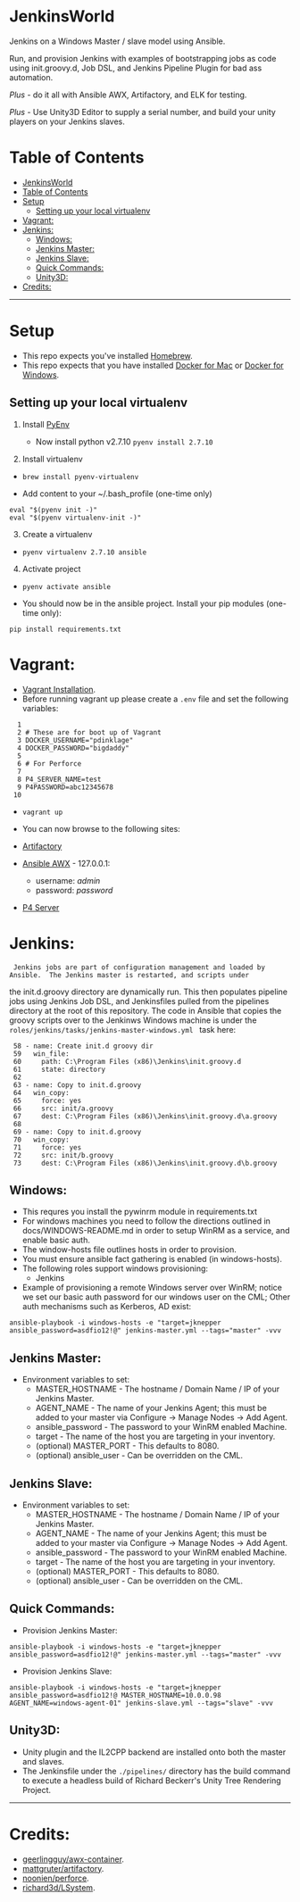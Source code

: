 # JenkinsWorld

Jenkins on a Windows Master / slave model using Ansible.

Run, and provision Jenkins with examples of bootstrapping jobs as code using init.groovy.d, Job DSL, and Jenkins Pipeline Plugin for 
bad ass automation.

*Plus* - do it all with Ansible AWX, Artifactory, and ELK for testing.

*Plus* - Use Unity3D Editor to supply a serial number, and build your unity players on your Jenkins slaves.

# Table of Contents

   * [JenkinsWorld](#jenkinsworld)
   * [Table of Contents](#table-of-contents)
   * [Setup](#setup)
      * [Setting up your local virtualenv](#setting-up-your-local-virtualenv)
   * [Vagrant:](#vagrant)
   * [Jenkins:](#jenkins)
      * [Windows:](#windows)
      * [Jenkins Master:](#jenkins-master)
      * [Jenkins Slave:](#jenkins-slave)
      * [Quick Commands:](#quick-commands)
      * [Unity3D:](#unity3d)
   * [Credits:](#credits)

----

# Setup

* This repo expects you've installed [Homebrew](https://brew.sh/).
* This repo expects that you have installed [Docker for Mac](https://docs.docker.com/docker-for-mac/install/) or [Docker for Windows](https://www.docker.com/docker-windows).

## Setting up your local virtualenv
1. Install [PyEnv](https://github.com/pyenv/pyenv#homebrew-on-mac-os-x)
   - Now install python v2.7.10
     `pyenv install 2.7.10`

2. Install virtualenv
  - `brew install pyenv-virtualenv`
  * Add content to your ~/.bash_profile (one-time only)
```
eval "$(pyenv init -)"
eval "$(pyenv virtualenv-init -)"
```

3. Create a virtualenv
  - `pyenv virtualenv 2.7.10 ansible`

4. Activate project
  - `pyenv activate ansible`

* You should now be in the ansible project.  Install your pip modules (one-time only):
```
pip install requirements.txt
```

# Vagrant:
* [Vagrant Installation](https://www.vagrantup.com/docs/installation/).
* Before running vagrant up please create a `.env` file and set the following variables:
```
  1 
  2 # These are for boot up of Vagrant
  3 DOCKER_USERNAME="pdinklage"
  4 DOCKER_PASSWORD="bigdaddy"
  5 
  6 # For Perforce
  7 
  8 P4_SERVER_NAME=test
  9 P4PASSWORD=abc12345678
 10 
```
* `vagrant up`

* You can now browse to the following sites:
* [Artifactory](127.0.0.1)
* [Ansible AWX](127.0.0.1:80) - 127.0.0.1:
  - username: *admin*
  - password: *password*
* [P4 Server](127.0.0.1)

# Jenkins:

     Jenkins jobs are part of configuration management and loaded by Ansible.  The Jenkins master is restarted, and scripts under
the init.d.groovy directory are dynamically run.  This then populates pipeline jobs using Jenkins Job DSL, and Jenkinsfiles pulled from
the pipelines directory at the root of this repository.  The code in Ansible that copies the groovy scripts over to the Jenkinws Windows
machine is under the `roles/jenkins/tasks/jenkins-master-windows.yml ` task here:
```
 58 - name: Create init.d groovy dir
 59   win_file:
 60     path: C:\Program Files (x86)\Jenkins\init.groovy.d
 61     state: directory
 62 
 63 - name: Copy to init.d.groovy
 64   win_copy:
 65     force: yes
 66     src: init/a.groovy
 67     dest: C:\Program Files (x86)\Jenkins\init.groovy.d\a.groovy
 68 
 69 - name: Copy to init.d.groovy
 70   win_copy:
 71     force: yes
 72     src: init/b.groovy
 73     dest: C:\Program Files (x86)\Jenkins\init.groovy.d\b.groovy
```

## Windows:
* This requres you install the pywinrm module in requirements.txt
* For windows machines you need to follow the directions outlined in docs/WINDOWS-README.md in order to setup WinRM as a service, and enable basic auth.
* The window-hosts file outlines hosts in order to provision.
* You must ensure ansible fact gathering is enabled (in windows-hosts).
* The following roles support windows provisioning:
  - Jenkins
* Example of provisioning a remote Windows server over WinRM; notice we set our basic auth password for our windows user on the CML; Other auth mechanisms such as Kerberos, AD exist:
```
ansible-playbook -i windows-hosts -e "target=jknepper ansible_password=asdfio12!@" jenkins-master.yml --tags="master" -vvv
```

## Jenkins Master:
* Environment variables to set:
  - MASTER_HOSTNAME - The hostname / Domain Name / IP of your Jenkins Master.
  - AGENT_NAME - The name of your Jenkins Agent; this must be added to your master via Configure -> Manage Nodes -> Add Agent.
  - ansible_password - The password to your WinRM enabled Machine.
  - target - The name of the host you are targeting in your inventory.
  - (optional) MASTER_PORT - This defaults to 8080.
  - (optional) ansible_user - Can be overridden on the CML.

## Jenkins Slave:
* Environment variables to set:
  - MASTER_HOSTNAME - The hostname / Domain Name / IP of your Jenkins Master.
  - AGENT_NAME - The name of your Jenkins Agent; this must be added to your master via Configure -> Manage Nodes -> Add Agent.
  - ansible_password - The password to your WinRM enabled Machine.
  - target - The name of the host you are targeting in your inventory.
  - (optional) MASTER_PORT - This defaults to 8080.
  - (optional) ansible_user - Can be overridden on the CML.

## Quick Commands:
* Provision Jenkins Master:
```
ansible-playbook -i windows-hosts -e "target=jknepper ansible_password=asdfio12!@" jenkins-master.yml --tags="master" -vvv
```

* Provision Jenkins Slave:
```
ansible-playbook -i windows-hosts -e "target=jknepper ansible_password=asdfio12!@ MASTER_HOSTNAME=10.0.0.98 AGENT_NAME=windows-agent-01" jenkins-slave.yml --tags="slave" -vvv
```

## Unity3D:
* Unity plugin and the IL2CPP backend are installed onto both the master and slaves.
* The Jenkinsfile under the `./pipelines/` directory has the build command to execute a headless build of Richard Beckerr's Unity Tree Rendering  Project.

----

# Credits:
* [geerlingguy/awx-container](https://github.com/geerlingguy/awx-container).
* [mattgruter/artifactory](https://hub.docker.com/r/mattgruter/artifactory/).
* [noonien/perforce](https://hub.docker.com/r/noonien/perforce-server/tags/).
* [richard3d/LSystem](https://github.com/richard3d/LSystem).
